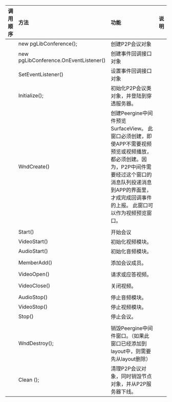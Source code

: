 | 调用顺序 | 方法 | 功能 | 说明 |
| :--- | :--- | :--- | :--- |
|  | new pgLibConference\(\); | 创建P2P会议对象 |  |
|  | new pgLibConference.OnEventListener\(\) | 创建事件回调接口对象 |  |
|  | SetEventListener\(\) | 设置事件回调接口对象 |  |
|  | Initialize\(\); | 初始化P2P会议类对象，并登陆到穿透服务器。 |  |
|  | WndCreate\(\) | 创建Peergine中间件预览SurfaceView。                         此窗口必须创建，即使APP不需要视频预览或视频播放，都必须创建。因为，P2P中间件需要经过这个窗口的消息队列投递消息到APP的界面里，才成完成回调事件的上报。                              此窗口可以作为视频预览窗口。 |  |
|  |  |  |  |
|  | Start\(\) | 开始会议 |  |
|  | VideoStart\(\) | 初始化视频模块。 |  |
|  | AudioStart\(\) | 初始化音频模块。 |  |
|  |  |  |  |
|  | MemberAdd\(\) | 添加会议成员。 |  |
|  |  |  |  |
|  | VideoOpen\(\) | 请求或应答视频。 |  |
|  |  |  |  |
|  | VideoClose\(\) | 关闭视频。 |  |
|  |  |  |  |
|  | AudioStop\(\) | 停止音频模块。 |  |
|  | VideoStop\(\) | 停止视频模块。 |  |
|  | Stop\(\) | 停止会议。 |  |
|  |  |  |  |
|  | WndDestroy\(\); | 销毁Peergine中间件窗口。（如果此窗口已经添加到layout中，则需要先从layout删除） |  |
|  | Clean \(\); | 清理P2P会议对象，同时销毁节点对象，并从P2P服务器下线。 |  |




